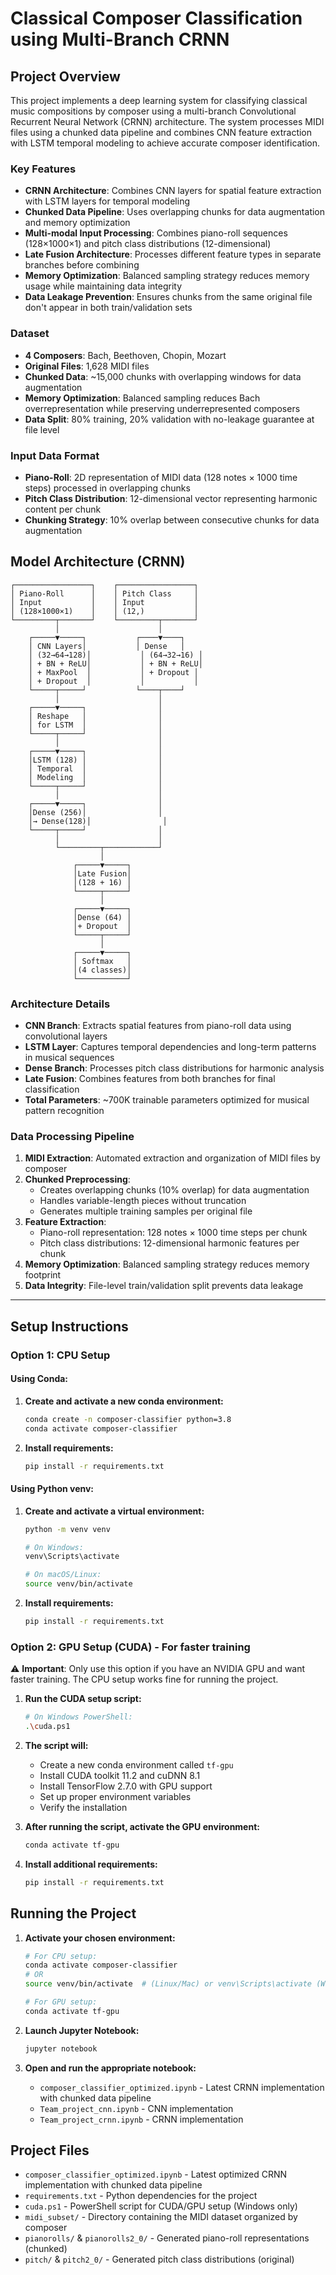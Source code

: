 # Classical Composer Classification using Multi-Branch CRNN

## Project Overview

This project implements a deep learning system for classifying classical music compositions by composer using a multi-branch Convolutional Recurrent Neural Network (CRNN) architecture. The system processes MIDI files using a chunked data pipeline and combines CNN feature extraction with LSTM temporal modeling to achieve accurate composer identification.

### Key Features
- **CRNN Architecture**: Combines CNN layers for spatial feature extraction with LSTM layers for temporal modeling
- **Chunked Data Pipeline**: Uses overlapping chunks for data augmentation and memory optimization
- **Multi-modal Input Processing**: Combines piano-roll sequences (128×1000×1) and pitch class distributions (12-dimensional)
- **Late Fusion Architecture**: Processes different feature types in separate branches before combining
- **Memory Optimization**: Balanced sampling strategy reduces memory usage while maintaining data integrity
- **Data Leakage Prevention**: Ensures chunks from the same original file don't appear in both train/validation sets

### Dataset
- **4 Composers**: Bach, Beethoven, Chopin, Mozart
- **Original Files**: 1,628 MIDI files
- **Chunked Data**: ~15,000 chunks with overlapping windows for data augmentation
- **Memory Optimization**: Balanced sampling reduces Bach overrepresentation while preserving underrepresented composers
- **Data Split**: 80% training, 20% validation with no-leakage guarantee at file level

### Input Data Format
- **Piano-Roll**: 2D representation of MIDI data (128 notes × 1000 time steps) processed in overlapping chunks
- **Pitch Class Distribution**: 12-dimensional vector representing harmonic content per chunk
- **Chunking Strategy**: 10% overlap between consecutive chunks for data augmentation

## Model Architecture (CRNN)

```
┌─────────────────┐    ┌─────────────────┐
│ Piano-Roll      │    │ Pitch Class     │
│ Input           │    │ Input           │
│ (128×1000×1)    │    │ (12,)           │
└─────────┬───────┘    └─────────┬───────┘
          │                      │
    ┌─────▼─────┐           ┌────▼────┐
    │ CNN Layers│           │ Dense   │
    │ (32→64→128)│           │ (64→32→16) │
    │ + BN + ReLU│           │ + BN + ReLU│
    │ + MaxPool  │           │ + Dropout │
    │ + Dropout  │           │           │
    └─────┬─────┘           └────┬────┘
          │                      │
    ┌─────▼─────┐                │
    │ Reshape   │                │
    │ for LSTM  │                │
    └─────┬─────┘                │
          │                      │
    ┌─────▼─────┐                │
    │LSTM (128) │                │
    │ Temporal  │                │
    │ Modeling  │                │
    └─────┬─────┘                │
          │                      │
    ┌─────▼─────┐                │
    │Dense (256)│                │
    │→ Dense(128)│                │
    └─────┬─────┘                │
          │                      │
          └─────────┬────────────┘
                    │
              ┌─────▼─────┐
              │Late Fusion│
              │(128 + 16) │
              └─────┬─────┘
                    │
              ┌─────▼─────┐
              │Dense (64) │
              │+ Dropout  │
              └─────┬─────┘
                    │
              ┌─────▼─────┐
              │ Softmax   │
              │(4 classes)│
              └───────────┘
```

### Architecture Details
- **CNN Branch**: Extracts spatial features from piano-roll data using convolutional layers
- **LSTM Layer**: Captures temporal dependencies and long-term patterns in musical sequences
- **Dense Branch**: Processes pitch class distributions for harmonic analysis
- **Late Fusion**: Combines features from both branches for final classification
- **Total Parameters**: ~700K trainable parameters optimized for musical pattern recognition

### Data Processing Pipeline

1. **MIDI Extraction**: Automated extraction and organization of MIDI files by composer
2. **Chunked Preprocessing**: 
   - Creates overlapping chunks (10% overlap) for data augmentation
   - Handles variable-length pieces without truncation
   - Generates multiple training samples per original file
3. **Feature Extraction**:
   - Piano-roll representation: 128 notes × 1000 time steps per chunk
   - Pitch class distributions: 12-dimensional harmonic features per chunk
4. **Memory Optimization**: Balanced sampling strategy reduces memory footprint
5. **Data Integrity**: File-level train/validation split prevents data leakage

---

## Setup Instructions

### Option 1: CPU Setup 

#### Using Conda:
1. **Create and activate a new conda environment:**
   ```bash
   conda create -n composer-classifier python=3.8
   conda activate composer-classifier
   ```

2. **Install requirements:**
   ```bash
   pip install -r requirements.txt
   ```

#### Using Python venv:
1. **Create and activate a virtual environment:**
   ```bash
   python -m venv venv
   
   # On Windows:
   venv\Scripts\activate
   
   # On macOS/Linux:
   source venv/bin/activate
   ```

2. **Install requirements:**
   ```bash
   pip install -r requirements.txt
   ```

### Option 2: GPU Setup (CUDA) - For faster training

⚠️ **Important**: Only use this option if you have an NVIDIA GPU and want faster training. The CPU setup works fine for running the project.

1. **Run the CUDA setup script:**
   ```bash
   # On Windows PowerShell:
   .\cuda.ps1
   ```

2. **The script will:**
   - Create a new conda environment called `tf-gpu`
   - Install CUDA toolkit 11.2 and cuDNN 8.1
   - Install TensorFlow 2.7.0 with GPU support
   - Set up proper environment variables
   - Verify the installation

3. **After running the script, activate the GPU environment:**
   ```bash
   conda activate tf-gpu
   ```

4. **Install additional requirements:**
   ```bash
   pip install -r requirements.txt
   ```

## Running the Project

1. **Activate your chosen environment:**
   ```bash
   # For CPU setup:
   conda activate composer-classifier
   # OR
   source venv/bin/activate  # (Linux/Mac) or venv\Scripts\activate (Windows)
   
   # For GPU setup:
   conda activate tf-gpu
   ```

2. **Launch Jupyter Notebook:**
   ```bash
   jupyter notebook
   ```

3. **Open and run the appropriate notebook:**
   - `composer_classifier_optimized.ipynb` - Latest CRNN implementation with chunked data pipeline
   - `Team_project_cnn.ipynb` - CNN implementation
   - `Team_project_crnn.ipynb` - CRNN implementation

## Project Files

- `composer_classifier_optimized.ipynb` - Latest optimized CRNN implementation with chunked data pipeline
- `requirements.txt` - Python dependencies for the project
- `cuda.ps1` - PowerShell script for CUDA/GPU setup (Windows only)
- `midi_subset/` - Directory containing the MIDI dataset organized by composer
- `pianorolls/` & `pianorolls2_0/` - Generated piano-roll representations (chunked)
- `pitch/` & `pitch2_0/` - Generated pitch class distributions (original)

